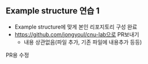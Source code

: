 ## Example structure 연습 1
- Example structure에 맞게 본인 리포지토리 구성 완료
- https://github.com/jongyoul/cnu-lab으로 PR보내기
  - 내용 상관없음(파일 추가, 기존 파일에 내용추가 등등)

PR용 수정

